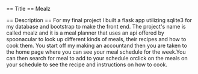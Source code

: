 == Title ==
Mealz

== Description ==
For my final project I built a flask app utilizing sqlite3 for my database and bootstrap to make the front end. The project's name is called 
mealz and it is a meal planner that uses an api offered by spoonacular to look up different kinds of meals, their recipes and how to cook them.
You start off my making an accountand then you are taken to the home page where you can see your meal schedule for the week.You can then 
search for meal to add to your schedule orclick on the meals on your schedule to see the recipe and instructions on how to cook.